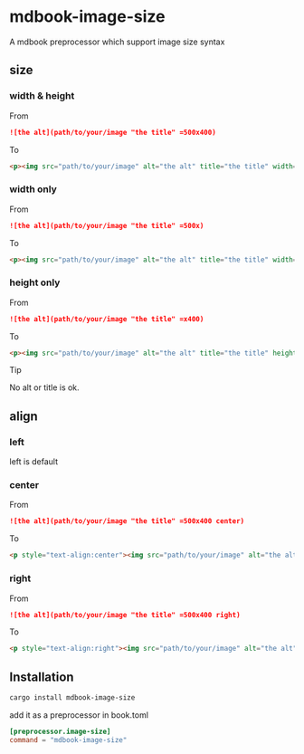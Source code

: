 ﻿# mdbook-image-size

A mdbook preprocessor which support image size syntax

## size

### width & height

From

```md
![the alt](path/to/your/image "the title" =500x400)
```

To

```html
<p><img src="path/to/your/image" alt="the alt" title="the title" width="500" height="400"></p>
```

### width only

From

```md
![the alt](path/to/your/image "the title" =500x)
```

To

```html
<p><img src="path/to/your/image" alt="the alt" title="the title" width="500"></p> 
```

### height only

From

```md
![the alt](path/to/your/image "the title" =x400)
```

To

```html
<p><img src="path/to/your/image" alt="the alt" title="the title" height="400"></p>
```

> [!TIP]
> No alt or title is ok.

## align

### left

left is default

### center

From

```md
![the alt](path/to/your/image "the title" =500x400 center)
```

To

```html
<p style="text-align:center"><img src="path/to/your/image" alt="the alt" title="the title" width="500" height="400"></p>
```

### right

From

```md
![the alt](path/to/your/image "the title" =500x400 right)
```

To

```html
<p style="text-align:right"><img src="path/to/your/image" alt="the alt" title="the title" width="500" height="400"></p>
```

## Installation

```sh
cargo install mdbook-image-size
```

add it as a preprocessor in book.toml

```toml
[preprocessor.image-size]
command = "mdbook-image-size"
```

